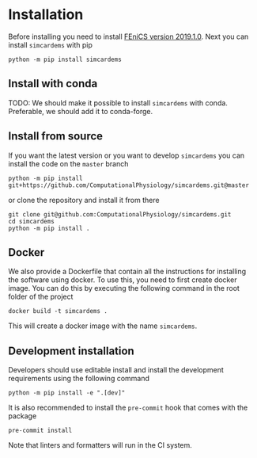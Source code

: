 # Installation

Before installing you need to install [FEniCS version 2019.1.0](https://fenicsproject.org/download/). Next you can install `simcardems` with pip


```
python -m pip install simcardems
```

## Install with conda

TODO: We should make it possible to install `simcardems` with conda. Preferable, we should add it to conda-forge.

## Install from source

If you want the latest version or you want to develop `simcardems` you can install the code on the `master` branch

```
python -m pip install git+https://github.com/ComputationalPhysiology/simcardems.git@master
```
or clone the repository and install it from there

```
git clone git@github.com:ComputationalPhysiology/simcardems.git
cd simcardems
python -m pip install .
```

## Docker

We also provide a Dockerfile that contain all the instructions for installing the software using docker. To use this, you need to first create docker image. You can do this by executing the following command in the root folder of the project

```
docker build -t simcardems .
```
This will create a docker image with the name `simcardems`.


## Development installation

Developers should use editable install and install the development requirements using the following command
```
python -m pip install -e ".[dev]"
```
It is also recommended to install the `pre-commit` hook that comes with the package
```
pre-commit install
```
Note that linters and formatters will run in the CI system.
